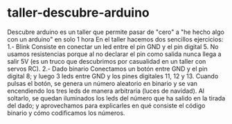 # taller-descubre-arduino
Descubre arduino es un taller que permite pasar de "cero" a "he hecho algo con un arduino" en solo 1 hora
En el taller hacemos dos sencillos ejercicios:
1.- Blink
Consiste en conectar un led entre el pin GND y el pin digital 5. No usamos resistencias porque al no declarar el pin como salida nunca llega a salir 5V (es un truco que descubrimos por casualidad en un taller con servos RC).
2.- Dado binario
Conectamos un botón entre GND y el pin digital 8; y luego 3 leds entre GND y los pines digitales 11, 12 y 13.
Cuando pulsas el botón, se genera un número aleatorio en binario y se van encendiendo los tres leds de manera arbitraria (luces de navidad). Al soltarlo, se quedan iluminados los leds del número que ha salido en la tirada del dado; y aprovechamos para explicarles en qué consiste el código binario y cómo codificamos los números.
